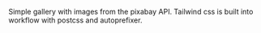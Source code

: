 Simple gallery with images from the pixabay API. Tailwind css is built into workflow with postcss and autoprefixer.

